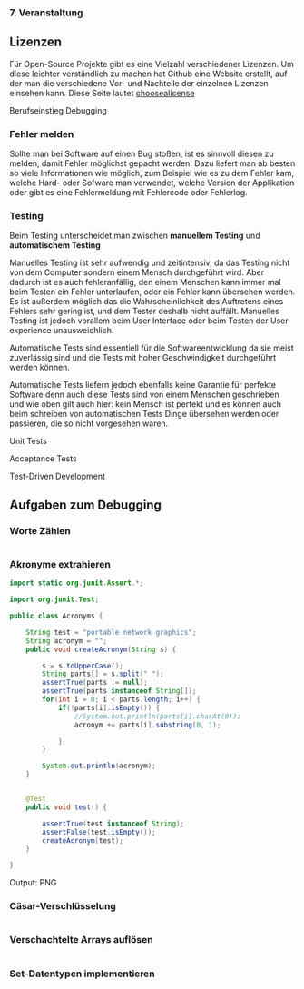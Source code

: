 ### 7. Veranstaltung

## Lizenzen
Für Open-Source Projekte gibt es eine Vielzahl verschiedener Lizenzen. Um diese leichter verständlich zu machen hat Github eine Website erstellt, auf der man die verschiedene Vor- und Nachteile der einzelnen Lizenzen einsehen kann.
Diese Seite lautet [choosealicense](https://www.choosealicense.com)


Berufseinstieg
Debugging




### Fehler melden

Sollte man bei Software auf einen Bug stoßen, ist es sinnvoll diesen zu melden, damit Fehler möglichst gepacht werden.
Dazu liefert man ab besten so viele Informationen wie möglich, zum Beispiel wie es zu dem Fehler kam, welche Hard- oder Sofware man verwendet, welche Version der Applikation oder gibt es eine Fehlermeldung mit Fehlercode oder Fehlerlog.



### Testing

Beim Testing unterscheidet man zwischen **manuellem Testing** und **automatischem Testing**

Manuelles Testing ist sehr aufwendig und zeitintensiv, da das Testing nicht von dem Computer sondern einem Mensch durchgeführt wird. Aber dadurch ist es auch fehleranfällig, den einem Menschen kann immer mal beim Testen ein Fehler unterlaufen, oder ein Fehler kann übersehen werden. Es ist außerdem möglich das die Wahrscheinlichkeit des Auftretens eines Fehlers sehr gering ist, und dem Tester deshalb nicht auffällt.
Manuelles Testing ist jedoch vorallem beim User Interface oder beim Testen der User experience unausweichlich.

Automatische Tests sind essentiell für die Softwareentwicklung da sie meist zuverlässig sind und die Tests mit hoher Geschwindigkeit durchgeführt werden können.

Automatische Tests liefern jedoch ebenfalls keine Garantie für perfekte Software denn auch diese Tests sind von einem Menschen geschrieben und wie oben gilt auch hier: kein Mensch ist perfekt und es können auch beim schreiben von automatischen Tests Dinge übersehen werden oder passieren, die so nicht vorgesehen waren.


Unit Tests

Acceptance Tests


Test-Driven Development

## Aufgaben zum Debugging

### Worte Zählen
```java

```

### Akronyme extrahieren
```java
import static org.junit.Assert.*;

import org.junit.Test;

public class Acronyms {

	String test = "portable network graphics";
	String acronym = "";
	public void createAcronym(String s) {

		s = s.toUpperCase();
		String parts[] = s.split(" ");
		assertTrue(parts != null);
		assertTrue(parts instanceof String[]);
		for(int i = 0; i < parts.length; i++) {
			if(!parts[i].isEmpty()) {
				//System.out.println(parts[i].charAt(0));
				acronym += parts[i].substring(0, 1);

			}
		}

		System.out.println(acronym);
	}


	@Test
	public void test() {

		assertTrue(test instanceof String);
		assertFalse(test.isEmpty());
		createAcronym(test);
	}

}

```

Output: PNG

### Cäsar-Verschlüsselung
```java

```
### Verschachtelte Arrays auflösen
```java

```

### Set-Datentypen implementieren
```java

```
